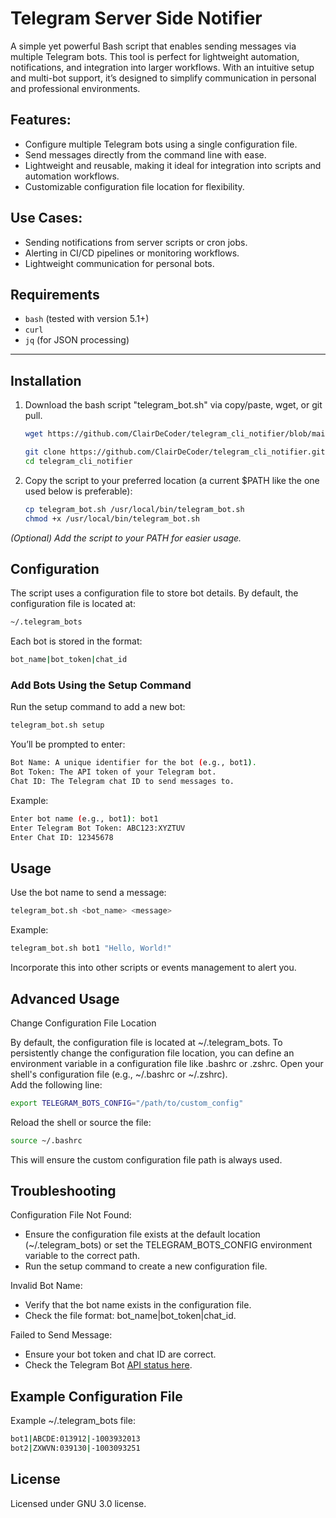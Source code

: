# Telegram Server Side Notifier

A simple yet powerful Bash script that enables sending messages via multiple Telegram bots. This tool is perfect for lightweight automation, notifications, and integration into larger workflows. With an intuitive setup and multi-bot support, it’s designed to simplify communication in personal and professional environments.

## Features:

- Configure multiple Telegram bots using a single configuration file.
- Send messages directly from the command line with ease.
- Lightweight and reusable, making it ideal for integration into scripts and automation workflows.
- Customizable configuration file location for flexibility.

## Use Cases:

- Sending notifications from server scripts or cron jobs.
- Alerting in CI/CD pipelines or monitoring workflows.
- Lightweight communication for personal bots.

## Requirements

- `bash` (tested with version 5.1+)
- `curl`
- `jq` (for JSON processing)

---

## Installation

1. Download the bash script "telegram_bot.sh" via copy/paste, wget, or git pull.
   ```bash
   wget https://github.com/ClairDeCoder/telegram_cli_notifier/blob/main/telegram_bot.sh
   ```
   ```bash
   git clone https://github.com/ClairDeCoder/telegram_cli_notifier.git
   cd telegram_cli_notifier
   ```
   
2. Copy the script to your preferred location (a current $PATH like the one used below is preferable):
   ```bash
   cp telegram_bot.sh /usr/local/bin/telegram_bot.sh
   chmod +x /usr/local/bin/telegram_bot.sh

*(Optional) Add the script to your PATH for easier usage.*

## Configuration

The script uses a configuration file to store bot details. By default, the configuration file is located at:
   ```bash
   ~/.telegram_bots
   ```
Each bot is stored in the format:
   ```bash
   bot_name|bot_token|chat_id
   ```

### Add Bots Using the Setup Command

Run the setup command to add a new bot:
   ```bash
   telegram_bot.sh setup
   ```

You’ll be prompted to enter:
   ```bash
   Bot Name: A unique identifier for the bot (e.g., bot1).
   Bot Token: The API token of your Telegram bot.
   Chat ID: The Telegram chat ID to send messages to.
   ```

Example:
   ```bash
   Enter bot name (e.g., bot1): bot1
   Enter Telegram Bot Token: ABC123:XYZTUV
   Enter Chat ID: 12345678
   ```

## Usage

Use the bot name to send a message:
   ```bash
   telegram_bot.sh <bot_name> <message>
   ```

Example:
   ```bash
   telegram_bot.sh bot1 "Hello, World!"
   ```

Incorporate this into other scripts or events management to alert you.

## Advanced Usage
Change Configuration File Location

By default, the configuration file is located at ~/.telegram_bots. To persistently change the configuration file location, you can define an environment variable in a configuration file like .bashrc or .zshrc.
Open your shell's configuration file (e.g., ~/.bashrc or ~/.zshrc).  
Add the following line:
   ```bash
   export TELEGRAM_BOTS_CONFIG="/path/to/custom_config"
   ```

Reload the shell or source the file:
   ```bash
   source ~/.bashrc
   ```

This will ensure the custom configuration file path is always used.

## Troubleshooting

Configuration File Not Found:
- Ensure the configuration file exists at the default location (~/.telegram_bots) or set the TELEGRAM_BOTS_CONFIG environment variable to the correct path.
- Run the setup command to create a new configuration file.

Invalid Bot Name:
- Verify that the bot name exists in the configuration file.
- Check the file format: bot_name|bot_token|chat_id.

Failed to Send Message:
- Ensure your bot token and chat ID are correct.
- Check the Telegram Bot [API status here](https://downforeveryoneorjustme.com/api.telegram.org).

## Example Configuration File

Example ~/.telegram_bots file:
   ```bash
   bot1|ABCDE:013912|-1003932013
   bot2|ZXWVN:039130|-1003093251
   ```

## License
Licensed under GNU 3.0 license.
